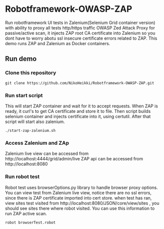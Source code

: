 # Robotframework-OWASP-ZAP
Run robotframework UI tests in Zalenium(Selenium Grid container version) with ability to proxy all tests http/https traffic OWASP Zed Attack Proxy for passive/active scan, it injects ZAP root CA certificate into Zalenium so you dont have to worry abotu ssl insecure certificate errors related to ZAP. This demo runs ZAP and Zalenium as Docker containers.

## Run demo

### Clone this repository
```
git clone https://github.com/NikoHeikki/Robotframework-OWASP-ZAP.git
```

### Run start script
This will start ZAP container and wait for it to accept requests. When ZAP is ready, it curl's to get CA certificate and store it to file. Then script builds selenium container and injects certificate into it, using certutil. After that script will start also zalenium.
```
./start-zap-zalenium.sh
```
### Access Zalenium and ZAp
Zalenium live view can be accessed from http://localhost:4444/grid/admin/live
ZAP api can be accessed from http://localhost:8080

### Run robot test
Robot test uses browserOptions.py library to handle browser proxy options. You can view test from Zalenium live view, notice there are no ssl errors, since there is ZAP certificate imported into cert store. when test has ran, view sites test visited from http://localhost:8080/JSON/core/view/sites , you should see sites there where robot visited. You can use this information to run ZAP active scan.
```
robot browserTest.robot
```
